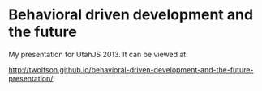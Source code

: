 # Behavioral driven development and the future

My presentation for UtahJS 2013. It can be viewed at:

http://twolfson.github.io/behavioral-driven-development-and-the-future-presentation/